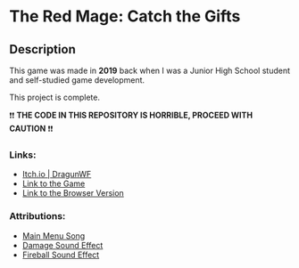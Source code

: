 # The Red Mage: Catch the Gifts

## Description

This game was made in **2019** back when I was a Junior High School student and self-studied game development.

This project is complete.

❗❗ **THE CODE IN THIS REPOSITORY IS HORRIBLE, PROCEED WITH CAUTION** ❗❗

### Links:

- [Itch.io | DragunWF](https://dragunwf.itch.io/)
- [Link to the Game](https://dragonwf.itch.io/the-red-mage-catch-the-gifts)
- [Link to the Browser Version](https://www.newgrounds.com/portal/view/826037)

### Attributions:

- [Main Menu Song](https://freesound.org/people/Lemoncreme/sounds/320526/)
- [Damage Sound Effect](https://freesound.org/people/LittleRobotSoundFactory/sounds/270332/)
- [Fireball Sound Effect](https://freesound.org/people/LiamG_SFX/sounds/334234/)
